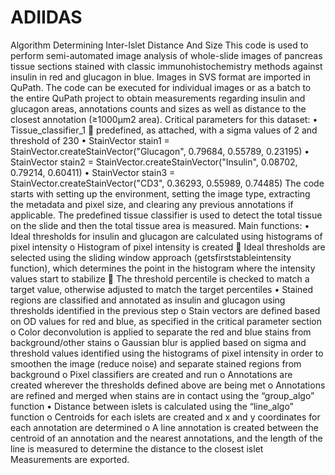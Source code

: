# ADIIDAS
Algorithm Determining Inter-Islet Distance And Size
This code is used to perform semi-automated image analysis of whole-slide images of pancreas tissue sections stained with classic immunohistochemistry methods against insulin in red and glucagon in blue. Images in SVS format are imported in QuPath. The code can be executed for individual images or as a batch to the entire QuPath project to obtain measurements regarding insulin and glucagon areas, annotations counts and sizes as well as distance to the closest annotation (≥1000µm2 area).
Critical parameters for this dataset:
•	Tissue_classifier_1  predefined, as attached, with a sigma values of 2 and threshold of 230
•	StainVector stain1 = StainVector.createStainVector("Glucagon", 0.79684, 0.55789, 0.23195)
•	StainVector stain2 = StainVector.createStainVector("Insulin", 0.08702, 0.79214, 0.60411)
•	StainVector stain3 = StainVector.createStainVector("CD3", 0.36293, 0.55989, 0.74485)
The code starts with setting up the environment, setting the image type, extracting the metadata and pixel size, and clearing any previous annotations if applicable. The predefined tissue classifier is used to detect the total tissue on the slide and then the total tissue area is measured.
Main functions:
•	Ideal thresholds for insulin and glucagon are calculated using histograms of pixel intensity
o	Histogram of pixel intensity is created
	Ideal thresholds are selected using the sliding window approach (getsfirststableintensity function), which determines the point in the histogram where the intensity values start to stabilize
	The threshold percentile is checked to match a target value, otherwise adjusted to match the target percentiles
•	Stained regions are classified and annotated as insulin and glucagon using thresholds identified in the previous step
o	Stain vectors are defined based on OD values for red and blue, as specified in the critical parameter section
o	Color deconvolution is applied to separate the red and blue stains from background/other stains
o	Gaussian blur is applied based on sigma and threshold values identified using the histograms of pixel intensity in order to smoothen the image (reduce noise) and separate stained regions from background
o	Pixel classifiers are created and run
o	Annotations are created wherever the thresholds defined above are being met
o	Annotations are refined and merged when stains are in contact using the “group_algo” function
•	Distance between islets is calculated using the “line_algo” function
o	Centroids for each islets are created and x and y coordinates for each annotation are determined
o	A line annotation is created between the centroid of an annotation and the nearest annotations, and the length of the line is measured to determine the distance to the closest islet
Measurements are exported.
